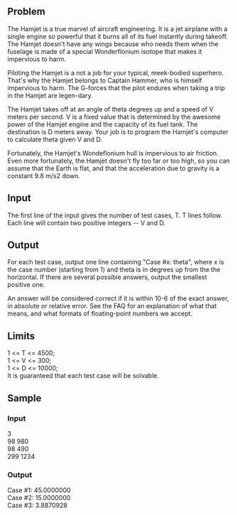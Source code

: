 ## Problem

The Hamjet is a true marvel of aircraft engineering. It is a jet airplane with a single engine so powerful that it burns all of its fuel instantly during takeoff. The Hamjet doesn't have any wings because who needs them when the fuselage is made of a special Wonderflonium isotope that makes it impervious to harm.

Piloting the Hamjet is a not a job for your typical, meek-bodied superhero. That's why the Hamjet belongs to Captain Hammer, who is himself impervious to harm. The G-forces that the pilot endures when taking a trip in the Hamjet are legen-dary.

The Hamjet takes off at an angle of theta degrees up and a speed of V meters per second. V is a fixed value that is determined by the awesome power of the Hamjet engine and the capacity of its fuel tank. The destination is D meters away. Your job is to program the Hamjet's computer to calculate theta given V and D.

Fortunately, the Hamjet's Wondeflonium hull is impervious to air friction. Even more fortunately, the Hamjet doesn't fly too far or too high, so you can assume that the Earth is flat, and that the acceleration due to gravity is a constant 9.8 m/s2 down.

## Input

The first line of the input gives the number of test cases, T. T lines follow. Each line will contain two positive integers -- V and D.

## Output

For each test case, output one line containing "Case #x: theta", where x is the case number (starting from 1) and theta is in degrees up from the the horizontal. If there are several possible answers, output the smallest positive one.

An answer will be considered correct if it is within 10-6 of the exact answer, in absolute or relative error. See the FAQ for an explanation of what that means, and what formats of floating-point numbers we accept.

## Limits

1 <= T <= 4500;  
1 <= V <= 300;  
1 <= D <= 10000;  
It is guaranteed that each test case will be solvable.  

## Sample

### Input 

3   
98 980  
98 490  
299 1234  

### Output 

Case #1: 45.0000000  
Case #2: 15.0000000  
Case #3: 3.8870928 